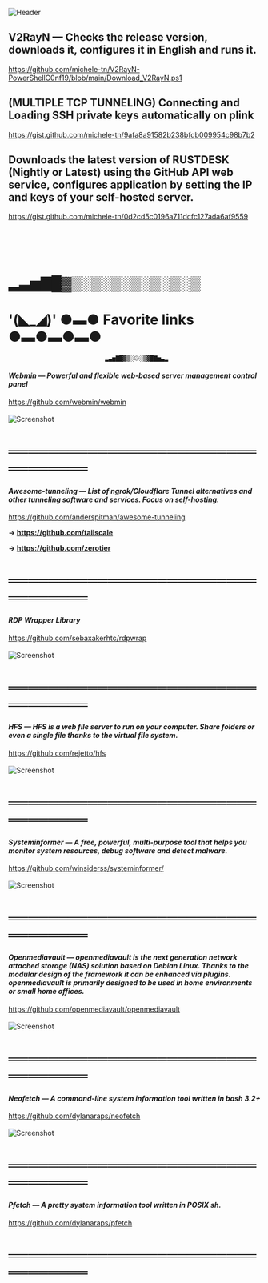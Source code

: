 ![Header](./github-header-image.png)

## V2RayN — Checks the release version, downloads it, configures it in English and runs it.
https://github.com/michele-tn/V2RayN-PowerShellC0nf19/blob/main/Download_V2RayN.ps1

## (MULTIPLE TCP TUNNELING) Connecting and Loading SSH private keys automatically on plink
https://gist.github.com/michele-tn/9afa8a91582b238bfdb009954c98b7b2

## Downloads the latest version of RUSTDESK (Nightly or Latest) using the GitHub API web service, configures application by setting the IP and keys of your self-hosted server.
https://gist.github.com/michele-tn/0d2cd5c0196a711dcfc127ada6af9559<br><br><br><br><br>

# ▂▃▅▇█▓▒░▒░▒░▒░▒░▒░▒

# '(◣_◢)' ●▬● **Favorite links** ●▬●▬●▬●
                               ▂▃▅▇█▓▒░۞░▒▓█▇▅▃▂


#### *Webmin — Powerful and flexible web-based server management control panel*
https://github.com/webmin/webmin<br><br>
![Screenshot](./1-dashboard.png)
# ═════════════════════════════════
#### *Awesome-tunneling — List of ngrok/Cloudflare Tunnel alternatives and other tunneling software and services. Focus on self-hosting.*
https://github.com/anderspitman/awesome-tunneling

**-> https://github.com/tailscale**

**-> https://github.com/zerotier**
# ═════════════════════════════════
#### *RDP Wrapper Library*
https://github.com/sebaxakerhtc/rdpwrap<br><br>
![Screenshot](./196851515-f66286b9-5974-411d-a697-76b5eeadf7de.png)
# ═════════════════════════════════
#### *HFS — HFS is a web file server to run on your computer. Share folders or even a single file thanks to the virtual file system.*
https://github.com/rejetto/hfs<br><br>
![Screenshot](./httpfileserver-2.3m-80.png)
# ═════════════════════════════════
#### *Systeminformer — A free, powerful, multi-purpose tool that helps you monitor system resources, debug software and detect malware.*
https://github.com/winsiderss/systeminformer/ <br><br>
![Screenshot](./find_handles.png)
# ═════════════════════════════════
#### *Openmediavault — openmediavault is the next generation network attached storage (NAS) solution based on Debian Linux. Thanks to the modular design of the framework it can be enhanced via plugins. openmediavault is primarily designed to be used in home environments or small home offices.*
https://github.com/openmediavault/openmediavault<br><br>
![Screenshot](./omv6_dashboard.png)
# ═════════════════════════════════
#### *Neofetch — A command-line system information tool written in bash 3.2+*
https://github.com/dylanaraps/neofetch<br><br>
![Screenshot](./68747470733a2f2f726164656e6b752e636f6d2f77702d636f6e74656e742f75706c6f6164732f323032322f30332f6e656f66657463682d6f70656e7772742e77656270.webp)
# ═════════════════════════════════
#### *Pfetch — A pretty system information tool written in POSIX sh.*
https://github.com/dylanaraps/pfetch
# ═════════════════════════════════
